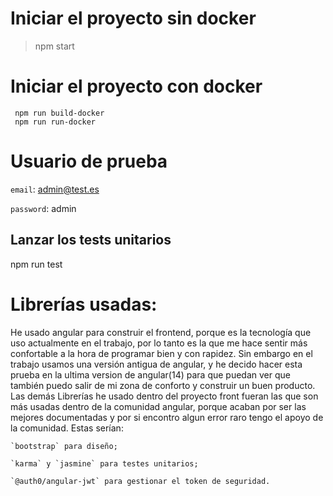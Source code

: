 # Iniciar el proyecto sin docker
> npm start

# Iniciar el proyecto con docker
```
 npm run build-docker
 npm run run-docker
```
# Usuario de prueba
`email`: admin@test.es

`password`: admin

## Lanzar los tests unitarios
npm run test


# Librerías usadas:
He usado angular para construir el frontend, porque es la tecnología que uso actualmente en el trabajo, por lo tanto es la que me hace sentir más confortable a la hora de programar bien y con rapidez. 
Sin embargo en el trabajo usamos una versión antigua de angular, y he decido hacer esta prueba en la ultima version de angular(14) para que puedan ver que también puedo salir de mi zona de conforto y construir un buen producto.
Las demás Librerías he usado dentro del proyecto front fueran las que son más usadas dentro de la comunidad angular, porque acaban por ser las mejores documentadas y por si encontro algun error raro tengo el apoyo de la comunidad.
Estas serían:

    `bootstrap` para diseño;

    `karma` y `jasmine` para testes unitarios;

    `@auth0/angular-jwt` para gestionar el token de seguridad.

